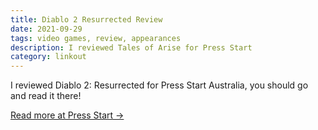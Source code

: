 ```yaml
---
title: Diablo 2 Resurrected Review
date: 2021-09-29
tags: video games, review, appearances
description: I reviewed Tales of Arise for Press Start
category: linkout
---
```


I reviewed Diablo 2: Resurrected for Press Start Australia, you should go and read it there!

[Read more at Press Start →](https://press-start.com.au/reviews/ps5-reviews/2021/09/29/diablo-2-resurrected-review-once-more-into-the-den-of-evil/)
<!--more-->

